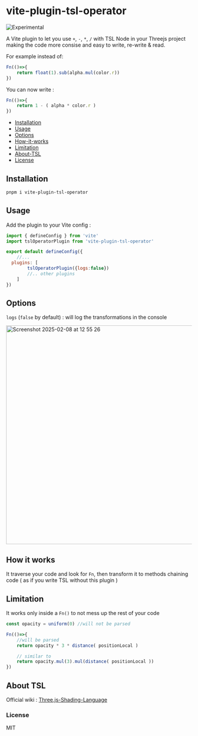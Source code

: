 # vite-plugin-tsl-operator

![Experimental](https://img.shields.io/badge/Experimental-true-orange)

A Vite plugin to let you use `+`, `-`, `*`, `/` with TSL Node in your Threejs project making the code more consise and easy to write, re-write & read.

For example instead of:

```js
Fn(()=>{
	return float(1).sub(alpha.mul(color.r))
})
```

You can now write : 
```js
Fn(()=>{
	return 1 - ( alpha * color.r )
})
```

- [Installation](#installation)
- [Usage](#usage)
- [Options](#how-it-works)
- [How-it-works](#how-it-works)
- [Limitation](#limitation)
- [About-TSL](#about-tsl)
- [License](#license)

## Installation 

```bash
pnpm i vite-plugin-tsl-operator
```

## Usage 

Add the plugin to your Vite config :
```js
import { defineConfig } from 'vite'
import tslOperatorPlugin from 'vite-plugin-tsl-operator'

export default defineConfig({
	//...
  plugins: [
		tslOperatorPlugin({logs:false})
		//.. other plugins
	]
})
```

## Options

`logs` (`false` by default) : will log the transformations in the console

<img width="593" alt="Screenshot 2025-02-08 at 12 55 26" src="https://github.com/user-attachments/assets/20861ec1-6c75-4d35-87da-61e3ed8a2ba9" />

## How it works

It traverse your code and look for `Fn`, then transform it to methods chaining code ( as if you write TSL without this plugin ) 

## Limitation

It works only inside a `Fn()` to not mess up the rest of your code
```js
const opacity = uniform(0) //will not be parsed

Fn(()=>{
	//will be parsed
	return opacity * 3 * distance( positionLocal ) 

	// similar to
	return opacity.mul(3).mul(distance( positionLocal ))
})
```

## About TSL

Official wiki : [Three.js-Shading-Language](https://github.com/mrdoob/three.js/wiki/Three.js-Shading-Language)

### License

MIT
